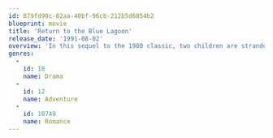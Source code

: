 ```yaml
---
id: 879fd90c-82aa-40bf-96cb-212b5d6054b2
blueprint: movie
title: 'Return to the Blue Lagoon'
release_date: '1991-08-02'
overview: 'In this sequel to the 1980 classic, two children are stranded on a beautiful island in the South Pacific. With no adults to guide them, the two make a simple life together and eventually become tanned teenagers in love.'
genres:
  -
    id: 18
    name: Drama
  -
    id: 12
    name: Adventure
  -
    id: 10749
    name: Romance
---
```

